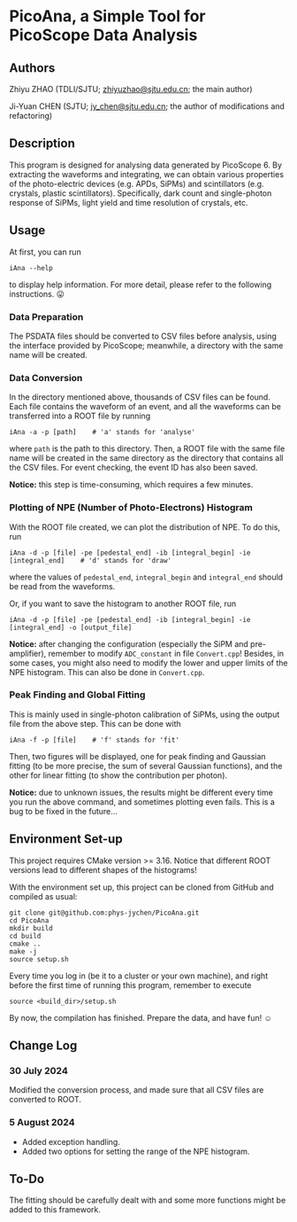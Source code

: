 # PicoAna, a Simple Tool for PicoScope Data Analysis

## Authors
Zhiyu ZHAO (TDLI/SJTU; <zhiyuzhao@sjtu.edu.cn>; the main author)

Ji-Yuan CHEN (SJTU; <jy_chen@sjtu.edu.cn>; the author of modifications and refactoring)

## Description
This program is designed for analysing data generated by PicoScope 6. By extracting the waveforms and integrating, we can obtain various properties of the photo-electric devices (e.g. APDs, SiPMs) and scintillators (e.g. crystals, plastic scintillators). Specifically, dark count and single-photon response of SiPMs, light yield and time resolution of crystals, etc.

## Usage
At first, you can run
```shell
iAna --help
```
to display help information. For more detail, please refer to the following instructions. :stuck_out_tongue:

### Data Preparation
The PSDATA files should be converted to CSV files before analysis, using the interface provided by PicoScope; meanwhile, a directory with the same name will be created.

### Data Conversion
In the directory mentioned above, thousands of CSV files can be found. Each file contains the waveform of an event, and all the waveforms can be transferred into a ROOT file by running
```shell
iAna -a -p [path]    # 'a' stands for 'analyse'
```
where `path` is the path to this directory. Then, a ROOT file with the same file name will be created in the same directory as the directory that contains all the CSV files. For event checking, the event ID has also been saved.

**Notice:** this step is time-consuming, which requires a few minutes.

### Plotting of NPE (Number of Photo-Electrons) Histogram
With the ROOT file created, we can plot the distribution of NPE. To do this, run
```shell
iAna -d -p [file] -pe [pedestal_end] -ib [integral_begin] -ie [integral_end]    # 'd' stands for 'draw'
```
where the values of `pedestal_end`, `integral_begin` and `integral_end` should be read from the waveforms.

Or, if you want to save the histogram to another ROOT file, run
```shell
iAna -d -p [file] -pe [pedestal_end] -ib [integral_begin] -ie [integral_end] -o [output_file]
```

**Notice:** after changing the configuration (especially the SiPM and pre-amplifier), remember to modify `ADC_constant` in file `Convert.cpp`! Besides, in some cases, you might also need to modify the lower and upper limits of the NPE histogram. This can also be done in `Convert.cpp`.

### Peak Finding and Global Fitting
This is mainly used in single-photon calibration of SiPMs, using the output file from the above step. This can be done with
```shell
iAna -f -p [file]    # 'f' stands for 'fit'
```
Then, two figures will be displayed, one for peak finding and Gaussian fitting (to be more precise, the sum of several Gaussian functions), and the other for linear fitting (to show the contribution per photon).

**Notice:** due to unknown issues, the results might be different every time you run the above command, and sometimes plotting even fails. This is a bug to be fixed in the future…

## Environment Set-up
This project requires CMake version >= 3.16. Notice that different ROOT versions lead to different shapes of the histograms!

With the environment set up, this project can be cloned from GitHub and compiled as usual:
```shell
git clone git@github.com:phys-jychen/PicoAna.git
cd PicoAna
mkdir build
cd build
cmake ..
make -j
source setup.sh
```

Every time you log in (be it to a cluster or your own machine), and right before the first time of running this program, remember to execute
```shell
source <build_dir>/setup.sh
```

By now, the compilation has finished. Prepare the data, and have fun! :relaxed:

## Change Log

### 30 July 2024

Modified the conversion process, and made sure that all CSV files are converted to ROOT.

### 5 August 2024

- Added exception handling.
- Added two options for setting the range of the NPE histogram.

## To-Do
The fitting should be carefully dealt with and some more functions might be added to this framework.